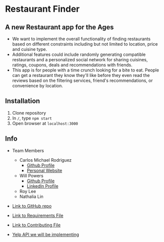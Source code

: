 # Restaurant Finder

## A new Restaurant app for the Ages
 - We want to implement the overall functionality of finding restaurants based on different constraints including but not limited to location, price and cuisine type.
 - Additional features could include randomly generating compatible restaurants and a personalized social network for sharing cuisines, ratings, coupons, deals and recommendations with friends.
 - This app is for people with a time crunch looking for a bite to eat. People can get a restaurant they know they'll like before they even read the reviews based on the filtering services, friend's recommendations, or convenience by location.

## Installation
1. Clone repository
2. In `/`, type `npm start`
3. Open browser at `localhost:3000`

## Info
  -  Team Members
        - Carlos Michael Rodriguez
          - [Github Profile](https://github.com/cmr624/)
          - [Personal Website](https://www.carlos-michael.com)
        - Will Powers
          - [Github Profile](https://github.com/willcpo)
          - [LinkedIn Profile](https://linkedin.com/in/wcp227)
        - Roy Lee
        - Nathalia Lin

  - [Link to GitHub repo](https://github.com/nyu-software-engineering/restaurant-finder)
  - [Link to Requirements File](https://github.com/nyu-software-engineering/restaurant-finder/blob/master/REQUIREMENTS.md)
  - [Link to Contributing File](https://github.com/nyu-software-engineering/restaurant-finder/blob/master/CONTRIBUTING.md)

  - [Yelp API we will be implementing](https://www.yelp.com/fusion)
